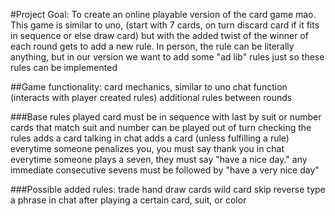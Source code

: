 #Project Goal:
To create an online playable version of the card game mao. This game is similar to uno, (start with 7 cards, on turn discard card if it fits in sequence or else draw card) but with the added twist of the winner of each round gets to add a new rule. In person, the rule can be literally anything, but in our version we want to add some "ad lib" rules just so these rules can be implemented


##Game functionality:
card mechanics, similar to uno
chat function (interacts with player created rules)
additional rules between rounds


###Base rules
played card must be in sequence with last by suit or number
cards that match suit and number can be played out of turn
checking the rules adds a card
talking in chat adds a card (unless fulfilling a rule)
everytime someone penalizes you, you must say thank you in chat
everytime someone plays a seven, they must say "have a nice day." any immediate consecutive sevens must be followed by "have a very nice day"


###Possible added rules:
trade hand
draw cards
wild card
skip
reverse
type a phrase in chat after playing a certain card, suit, or color


